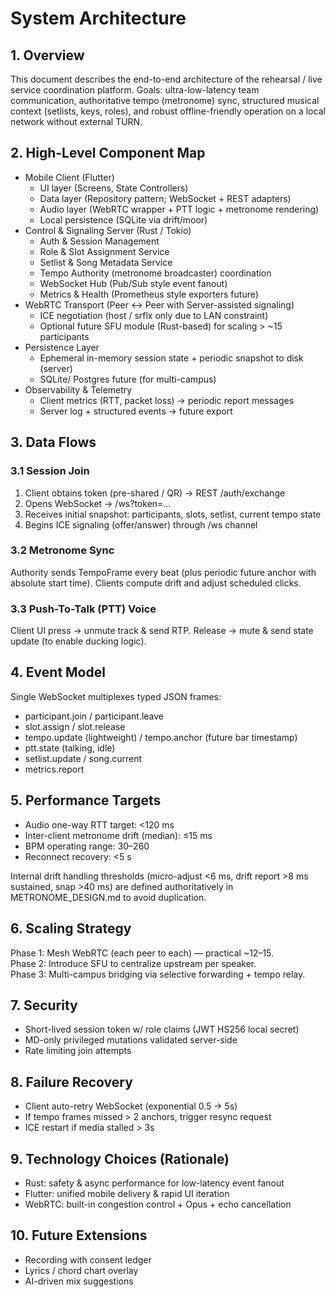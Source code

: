 # System Architecture

## 1. Overview
This document describes the end-to-end architecture of the rehearsal / live service coordination platform. Goals: ultra-low-latency team communication, authoritative tempo (metronome) sync, structured musical context (setlists, keys, roles), and robust offline-friendly operation on a local network without external TURN.

## 2. High-Level Component Map
- Mobile Client (Flutter)
  - UI layer (Screens, State Controllers)
  - Data layer (Repository pattern; WebSocket + REST adapters)
  - Audio layer (WebRTC wrapper + PTT logic + metronome rendering)
  - Local persistence (SQLite via drift/moor)
- Control & Signaling Server (Rust / Tokio)
  - Auth & Session Management
  - Role & Slot Assignment Service
  - Setlist & Song Metadata Service
  - Tempo Authority (metronome broadcaster) coordination
  - WebSocket Hub (Pub/Sub style event fanout)
  - Metrics & Health (Prometheus style exporters future)
- WebRTC Transport (Peer <-> Peer with Server-assisted signaling)
  - ICE negotiation (host / srflx only due to LAN constraint)
  - Optional future SFU module (Rust-based) for scaling > ~15 participants
- Persistence Layer
  - Ephemeral in-memory session state + periodic snapshot to disk (server)
  - SQLite/ Postgres future (for multi-campus)
- Observability & Telemetry
  - Client metrics (RTT, packet loss) -> periodic report messages
  - Server log + structured events -> future export

## 3. Data Flows
### 3.1 Session Join
1. Client obtains token (pre-shared / QR) -> REST /auth/exchange
2. Opens WebSocket -> /ws?token=...
3. Receives initial snapshot: participants, slots, setlist, current tempo state
4. Begins ICE signaling (offer/answer) through /ws channel

### 3.2 Metronome Sync
Authority sends TempoFrame every beat (plus periodic future anchor with absolute start time). Clients compute drift and adjust scheduled clicks.

### 3.3 Push-To-Talk (PTT) Voice
Client UI press -> unmute track & send RTP. Release -> mute & send state update (to enable ducking logic).

## 4. Event Model
Single WebSocket multiplexes typed JSON frames:
- participant.join / participant.leave
- slot.assign / slot.release
- tempo.update (lightweight) / tempo.anchor (future bar timestamp)
- ptt.state (talking, idle)
- setlist.update / song.current
- metrics.report

## 5. Performance Targets
- Audio one-way RTT target: <120 ms
- Inter-client metronome drift (median): ≤15 ms
- BPM operating range: 30–260
- Reconnect recovery: <5 s

Internal drift handling thresholds (micro-adjust <6 ms, drift report >8 ms sustained, snap >40 ms) are defined authoritatively in METRONOME_DESIGN.md to avoid duplication.

## 6. Scaling Strategy
Phase 1: Mesh WebRTC (each peer to each) — practical ~12–15.  
Phase 2: Introduce SFU to centralize upstream per speaker.  
Phase 3: Multi-campus bridging via selective forwarding + tempo relay.

## 7. Security
- Short-lived session token w/ role claims (JWT HS256 local secret)
- MD-only privileged mutations validated server-side
- Rate limiting join attempts

## 8. Failure Recovery
- Client auto-retry WebSocket (exponential 0.5 -> 5s)
- If tempo frames missed > 2 anchors, trigger resync request
- ICE restart if media stalled > 3s

## 9. Technology Choices (Rationale)
- Rust: safety & async performance for low-latency event fanout
- Flutter: unified mobile delivery & rapid UI iteration
- WebRTC: built-in congestion control + Opus + echo cancellation

## 10. Future Extensions
- Recording with consent ledger
- Lyrics / chord chart overlay
- AI-driven mix suggestions